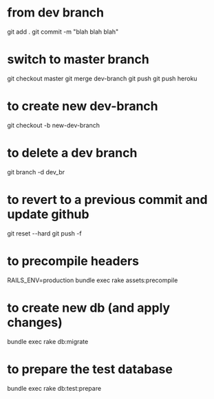 

# from dev branch
git add .
git commit -m "blah blah blah"
# switch to master branch
git checkout master
git merge dev-branch
git push
git push heroku


# to create new dev-branch
git checkout -b new-dev-branch

# to delete a dev branch
git branch -d dev_br

# to revert to a previous commit and update github
git reset --hard <old-commit-id>
git push -f

# to precompile headers
RAILS_ENV=production bundle exec rake assets:precompile

# to create new db (and apply changes)
bundle exec rake db:migrate

# to prepare the test database
bundle exec rake db:test:prepare




